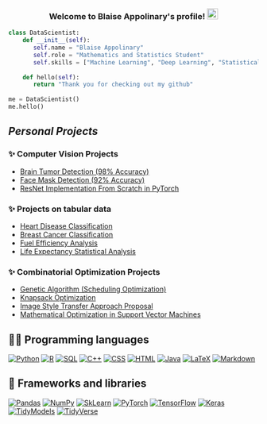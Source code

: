 
<h3 align="center">
  Welcome to Blaise Appolinary's profile!
  <img src="https://media.giphy.com/media/hvRJCLFzcasrR4ia7z/giphy.gif" width="22">
</h3>
 
<!-- Typing SVG by DenverCoder1 - https://github.com/DenverCoder1/readme-typing-svg --> 
<!--p align="center">
  <a href="https://github.com/DenverCoder1/readme-typing-svg"><img src="https://readme-typing-svg.herokuapp.com/?lines=Mathematics%20And%20Statistics%20Student;Let's%20Talk%20Data%20Science;" ></a>
</p -->

```python
class DataScientist:
    def __init__(self):
       self.name = "Blaise Appolinary"
       self.role = "Mathematics and Statistics Student"
       self.skills = ["Machine Learning", "Deep Learning", "Statistical Analysis"]
           
    def hello(self):
       return "Thank you for checking out my github"
           
me = DataScientist()
me.hello()
```


<!-- ### Get to know me better!

- :mortar_board: I'm a third year Mathematics and Statistics Student at the University of British Columbia in Vancouver, Canada.
- :computer: I have extensive experience with Python,R,  Excel and SQL for data Science Analytics.
- I obtained the Google Data Analytics Proffessional Certificate. -->
<!-- :mag: I am currently searching for internship opportunities in Data Science and Analytics. -->
<!-- 💬 Ask me about Machine Learning, soccer or my love for cooking!
- 📫 How to reach me: You can contact me at my email: blaiseappo@gmail.com  -->
<!-- - Check out my Kaggle portfolio here: https://www.kaggle.com/blaiseappolinary/code -->

## *Personal Projects*
### ✨ Computer Vision Projects
- [Brain Tumor Detection (98% Accuracy)](https://github.com/Blaise143/Brain-Tumor-Classification)
- [Face Mask Detection (92% Accuracy)](https://github.com/Blaise143/Face-Mask-Image-Classification)
- [ResNet Implementation From Scratch in PyTorch](https://github.com/Blaise143/ResNet-Emplementation)

### ✨ Projects on tabular data
- [Heart Disease Classification](https://github.com/Blaise143/Heart-Disease-Classification)
- [Breast Cancer Classification](https://github.com/Blaise143/Breast-Cancer-Classification)
- [Fuel Efficiency Analysis](https://github.com/Blaise143/Fuel-Efficiency-Analysis)
- [Life Expectancy Statistical Analysis](https://github.com/Blaise143/Life-Expectancy-Prediction)

<!-- ##🛠️ My favorite tools -->

### ✨ Combinatorial Optimization Projects
- [Genetic Algorithm (Scheduling Optimization)](https://nbviewer.org/github/Blaise143/Scheduling_Optimization--Genetic_Algorithm/blob/main/GeneticAlgorithm.ipynb)
- [Knapsack Optimization](https://nbviewer.org/github/Blaise143/Knapsack-Optimization/blob/main/src/Knapsack.ipynb)
- [Image Style Transfer Approach Proposal](https://nbviewer.org/github/Blaise143/Image-Style-Transfer/blob/main/Image%20Style%20Transfer.ipynb)
- [Mathematical Optimization in Support Vector Machines](https://nbviewer.org/github/Blaise143/Mathematical-Programming-in-Support-Vector-Machines/blob/master/Main.ipynb)

## 👨‍💻 Programming languages
<p>
    <a href="#"><img alt="Python" src="https://img.shields.io/badge/Python-14354C.svg?logo=python&logoColor=white"></a>
    <a href="#"><img alt="R" src="https://img.shields.io/badge/R-276DC3.svg?logo=r&logoColor=white"></a>
    <a href="#"><img alt="SQL" src="https://custom-icon-badges.herokuapp.com/badge/SQL-025E8C.svg?logo=database&logoColor=white"></a>
    <a href="#"><img alt="C++" src="https://custom-icon-badges.herokuapp.com/badge/C++-9C033A.svg?logo=cpp2&logoColor=white"></a>
    <a href="#"><img alt="CSS" src="https://img.shields.io/badge/CSS-1572B6.svg?logo=css3&logoColor=white"></a>
    <a href="#"><img alt="HTML" src="https://img.shields.io/badge/HTML-E34F26.svg?logo=html5&logoColor=white"></a>
    <a href="#"><img alt="Java" src="https://img.shields.io/badge/Java-007396.svg?logo=java&logoColor=white"></a>
    <a href="#"><img alt="LaTeX" src="https://img.shields.io/badge/LaTeX-008080.svg?logo=LaTeX&logoColor=white"></a>
    <a href="#"><img alt="Markdown" src="https://img.shields.io/badge/Markdown-000000.svg?logo=markdown&logoColor=white"></a>
</p>

## 🧰 Frameworks and libraries
<!--    <a href="#"><img alt="Pytorch" src="https://img.shields.io/badge/Pytorch-Python-%3Cgreen%3E"></a> -->
<p>
    <a href="#"><img alt="Pandas" src="https://img.shields.io/badge/Pandas-150458.svg?logo=pandas&logoColor=white"></a>
    <a href="#"><img alt="NumPy" src="https://img.shields.io/badge/Numpy-013243.svg?logo=numpy&logoColor=white"></a>
    <a href="#"><img alt="SkLearn" src="https://img.shields.io/badge/Scikit--Learn-%23FF6F00.svg?logo=scikit-learn&logoColor=white)"></a>
    <a href="#"><img alt="PyTorch" src="https://img.shields.io/badge/PyTorch-%23FF6F00.svg?logo=PyTorch&logoColor=white"></a>
    <a href="#"><img alt="TensorFlow" src="https://img.shields.io/badge/TensorFlow-%23FF6F00.svg?logo=TensorFlow&logoColor=white"></a>
    <a href="#"><img alt="Keras" src="https://img.shields.io/badge/Keras-%23D00000.svg?logo=Keras&logoColor=white"</a>
    <a href="#"><img alt="TidyModels" src="https://img.shields.io/badge/TidyModels-R-%3Cgreen%3E"></a>
    <a href="#"><img alt="TidyVerse" src="https://img.shields.io/badge/TidyVerse-R-%3Cgreen%3E"></a>
</p>


<!-- ## 📊 Github stats

<!-- https://github.com/Blaise143/github-readme-stats -->
<!-- <p> 
<!--  <summary>💻 GitHub Profile Stats
  <br/>
    <a href="#"><img alt="Blaise Appolinary's Github Stats" src="https://denvercoder1-github-readme-stats.vercel.app/api/?username=Blaise143&show_icons=true&count_private=true&theme=react&hide_border=true&bg_color=1F222E&title_color=F85D7F&icon_color=F8D866&hide=contribs,prs,issues" height="192px"/></a>
  <!--a href="#"><img alt="Blaise Appolinary's Top Languages" src="https://github-readme-stats.vercel.app/api/top-langs/?username=Blaise143&langs_count=8&layout=compact&theme=react&hide_border=true&bg_color=1F222E&title_color=F85D7F&icon_color=F8D866" height="192px"/></a>
  <br/>
  <b>Note:</b> Top languages is only a metric of the languages my public code consists of and doesn't reflect experience or skill level.
  </summary -->
</p>


